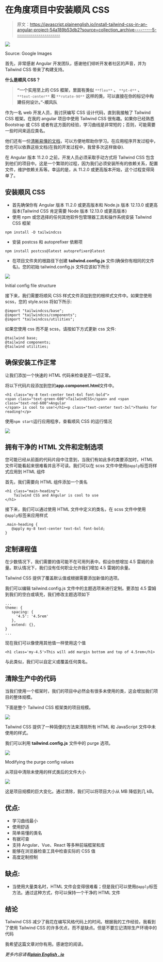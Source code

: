 # 在角度项目中安装顺风 CSS

> 原文：<https://javascript.plainenglish.io/install-tailwind-css-in-an-angular-project-54a189b53db2?source=collection_archive---------5----------------------->

![](img/d638879bf72564a1bf9453402782bc11.png)

Source: Google Images

首先，非常感谢 Angular 开发团队，感谢他们倾听开发者社区的声音，并为 Tailwind CSS 带来了构建支持。

**什么是顺风 CSS？**

> **“一个实用至上的 CSS 框架，里面有类似** `**flex**` **、** `**pt-4**` **、** `**text-center**` **和** `**rotate-90**` **这样的类，可以直接在你的标记中构建任何设计。”-顺风队**

作为一名 web 开发人员，我讨厌编写 CSS 设计代码，直到我接触了 Tailwind CSS 框架。在我的 angular 项目中使用 Tailwind CSS 很有趣。如果你已经熟悉 Bootstrap 或 CSS 或者有这方面的经验，学习曲线是非常短的；否则，可能需要一些时间来适应类名。

他们还有一份[清晰易懂的文档](https://tailwindcss.com/docs/configuration)，可以方便地帮助你学习。在应用程序开发过程中，您也可以依靠这些文档(在我的开发过程中，我曾多次这样做😄).

在 Angular 版本 11.2.0 之前，开发人员必须采取手动方式将 Tailwind CSS 包含到他们的项目中。这是一个繁琐的过程，因为我们必须安装所有的依赖关系，配置文件，维护依赖关系等。幸运的是，从 11.2.0 或更高版本开始，这个过程变得简单了。

## **安装顺风 CSS**

*   首先确保你有 Angular 版本 11.2.0 或更高版本和 Node.js 版本 12.13.0 或更高版本(Tailwind CSS 肯定需要 Node 版本 12.13.0 或更高版本)
*   使用 npm 或您选择的任何其他软件包管理器工具和操作系统安装 Tailwind CSS 框架

```
npm install -D tailwindcss
```

*   安装 postcss 和 autoprefixer 依赖项

```
npm install postcss@latest autoprefixer@latest
```

*   在项目文件夹的根路径下创建 **tailwind.config.js** 文件(确保你有相同的文件名)。您的初始 tailwind.config.js 文件应该如下所示

![](img/95cf92b8885bb5ac6e161d5921420956.png)

Initial config file structure

接下来，我们需要将顺风 CSS 样式文件添加到您的根样式文件中。如果您使用 scss，您的 style.scss 将如下所示:

```
@import "tailwindcss/base";
@import "tailwindcss/components";
@import "tailwindcss/utilities";
```

如果您使用 css 而不是 scss，请按如下方式更新 css 文件:

```
@tailwind base;
@tailwind components;
@tailwind utilities;
```

## **确保安装工作正常**

让我们添加一个快速的 HTML 代码来检查是否一切正常。

将以下代码片段添加到您的**app.component.html**文件中。

```
<h1 class="my-8 text-center text-6xl font-bold">
<span class="text-green-600">TailwindCSS</span> and <span         class="text-red-600">Angular
</span> is cool to use!</h1><p class="text-center text-3xl">Thanks for reading!</p>
```

使用`npm start`运行应用程序，查看顺风 CSS 的运行情况

![](img/4fb29374626d9d229acc2449b362952e.png)

## **拥有干净的 HTML 文件和定制选项**

您可能已经从前面的代码片段中注意到，当我们有如此多的类要添加时，HTML 文件可能看起来很难看并且不可读。我们可以在 scss 文件中使用`@apply`标签将样式应用到 HTML 组件

首先，我们需要向 HTML 组件添加一个类名

```
<h1 class="main-heading">
    Tailwind CSS and Angular is cool to use
</h1>
```

接下来，我们可以通过使用 HTML 文件中定义的类名，在 scss 文件中使用`@apply`标签来应用样式

```
.main-heading {
   @apply my-8 text-center text-6xl font-bold;
}
```

## **定制课程值**

在少数情况下，我们需要的值可能不在可用列表中。假设你想增加 4.5 雷姆的余量。默认情况下，我们没有任何职业允许我们增加 4.5 雷姆的余量。

Tailwind CSS 提供了覆盖默认值或根据需要添加新值的选项。

我们可以编辑 tailwind.config.js 文件中的主题选项来进行定制。要添加 4.5 雷姆到我们的空白或填充，我们修改主题选项如下

```
...
theme: {
   spacing: {
     '4.5': '4.5rem'
   },
   extend: {},
}
...
```

现在我们可以像使用其他值一样使用这个值

```
<h1 class='my-4.5'>This will add margin bottom and top of 4.5rem</h1>
```

与此类似，我们可以自定义或覆盖任何类名。

## **清除生产中的代码**

当我们使用一个框架时，我们的项目中必然会有很多未使用的类，这会增加我们项目的整体规模。

下面是整个 Tailwind CSS 框架类的项目规模。

![](img/286fcd236ac9985952a8fe47507919bb.png)

Tailwind CSS 提供了一种简便的方法来清除所有 HTML 和 JavaScript 文件中未使用的样式。

我们可以利用 **tailwind.config.js** 文件中的 purge 选项。

![](img/6e5e635d183d199ef38ad4e6a6264e49.png)

Modifying the purge config values

从项目中清除未使用的样式类后的文件大小

![](img/aff5382e0c3f38b6aef4b8b86ea71c33.png)

这是项目规模的巨大变化。通过清除，我们可以将项目大小从 MB 降低到几 kB。

## **优点:**

*   学习曲线最小
*   使用舒适
*   简单易懂的类名
*   有据可查
*   支持 Angular、Vue、React 等多种前端框架和库
*   能够在浏览器检查工具中检查实际的 CSS 值
*   高度定制控制

## **缺点:**

*   当使用大量类名时，HTML 文件会变得很难看；但是我们可以使用`@apply`标签方法。通过这种方式，你可以保持一个干净的 HTML 文件

## 结论

Tailwind CSS 减少了我花在编写风格代码上的时间。根据我的工作经验，我看到了使用 Tailwind CSS 的许多优点，而不是缺点。但是不要忘记清除生产环境中的代码

我希望这篇文章对你有用。感谢您的阅读。

*更多内容请看*[***plain English . io***](http://plainenglish.io)
